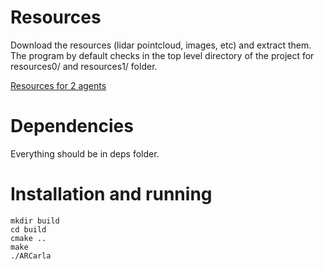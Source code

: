 # Resources

Download the resources (lidar pointcloud, images, etc) and extract them. The program by default checks in the top level directory of the project for resources0/ and resources1/ folder.

[Resources for 2 agents](https://drive.google.com/file/d/19EdAVKOxIghdybYxJUTDHZUsqUrL4EzB/view?usp=sharing)

# Dependencies

Everything should be in deps folder.

# Installation and running

```
mkdir build
cd build
cmake ..
make
./ARCarla
```
